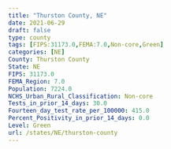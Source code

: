 ```yaml
---
title: "Thurston County, NE"
date: 2021-06-29
draft: false
type: county
tags: [FIPS:31173.0,FEMA:7.0,Non-core,Green]
categories: [NE]
County: Thurston County
State: NE
FIPS: 31173.0
FEMA_Region: 7.0
Population: 7224.0
NCHS_Urban_Rural_Classification: Non-core
Tests_in_prior_14_days: 30.0
Fourteen_day_test_rate_per_100000: 415.0
Percent_Positivity_in_prior_14_days: 0.0
Level: Green
url: /states/NE/thurston-county
---
```



